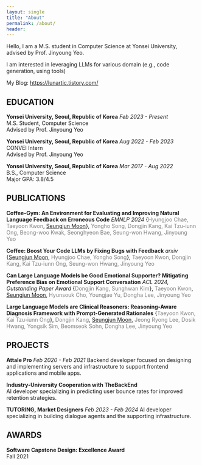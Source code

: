 ```yaml
---
layout: single
title: "About"
permalink: /about/
header:
---
```


Hello, I am a M.S. student in Computer Science at Yonsei University,  
advised by Prof. Jinyoung Yeo.

I am interested in leveraging LLMs for various domain (e.g., code generation, using tools)

My Blog: https://lunartic.tistory.com/

## EDUCATION

**Yonsei University, Seoul, Republic of Korea**  *Feb 2023 - Present*  
M.S. Student, Computer Science  
Advised by Prof. Jinyoung Yeo

**Yonsei University, Seoul, Republic of Korea**  *Aug 2022 - Feb 2023*  
CONVEI Intern  
Advised by Prof. Jinyoung Yeo

**Yonsei University, Seoul, Republic of Korea**  *Mar 2017 - Aug 2022*  
B.S., Computer Science  
Major GPA: 3.8/4.5  

## PUBLICATIONS

**Coffee-Gym: An Environment for Evaluating and Improving Natural Language Feedback on Erroneous Code** *EMNLP 2024*
{<span style="color: gray">Hyungjoo Chae, Taeyoon Kwon</span>, <u>Seungjun Moon</u>}, <span style="color: gray">Yongho Song, Dongjin Kang, Kai Tzu-iunn Ong, Beong-woo Kwak, Seonghyeon Bae, Seung-won Hwang, Jinyoung Yeo</span>

**Coffee: Boost Your Code LLMs by Fixing Bugs with Feedback** *arxiv*
{<u>Seungjun Moon</u>, <span style="color: gray">Hyungjoo Chae, Yongho Song</span>}, <span style="color: gray">Taeyoon Kwon, Dongjin Kang, Kai Tzu-iunn Ong, Seung-won Hwang, Jinyoung Yeo</span>

**Can Large Language Models be Good Emotional Supporter? Mitigating Preference Bias on Emotional Support Conversation** *ACL 2024, Outstanding Paper Award*
{<span style="color: gray">Dongjin Kang, Sunghwan Kim</span>}, <span style="color: gray">Taeyoon Kwon</span>, <u>Seungjun Moon</u>, <span style="color: gray">Hyunsouk Cho, Youngjae Yu, Dongha Lee, Jinyoung Yeo</span>

**Large Language Models are Clinical Reasoners: Reasoning-Aware Diagnosis Framework with Prompt-Generated Rationales**
{<span style="color: gray">Taeyoon Kwon, Kai Tzu-iunn Ong</span>}, <span style="color: gray">Dongjin Kang</span>, <u>Seungjun Moon</u>, <span style="color: gray">Jeong Ryong Lee, Dosik Hwang, Yongsik Sim, Beomseok Sohn, Dongha Lee, Jinyoung Yeo</span>

## PROJECTS

**Attale Pro** *Feb 2020 - Feb 2021*
Backend developer focused on designing and implementing servers and infrastructure to support frontend applications and mobile apps.

**Industry-University Cooperation with TheBackEnd**  
AI developer specializing in predicting user bounce rates for improved retention strategies.

**TUTORING, Market Designers** *Feb 2023 - Feb 2024*
AI developer specializing in building dialogue agents and the supporting infrastructure.

## AWARDS

**Software Capstone Design: Excellence Award**  
Fall 2021


